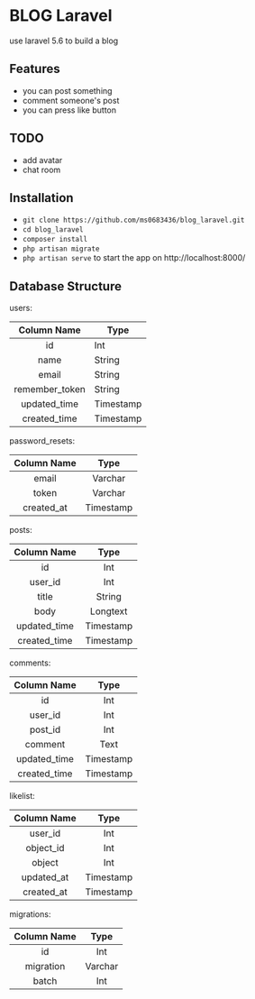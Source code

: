 # BLOG Laravel
use laravel 5.6 to build a blog

## Features
- you can post something
- comment someone's post
- you can press like button

## TODO
- add avatar
- chat room

## Installation
- `git clone https://github.com/ms0683436/blog_laravel.git`
- `cd blog_laravel`
- `composer install`
- `php artisan migrate`
- `php artisan serve` to start the app on http://localhost:8000/

## Database Structure

users:

|   Column Name  	|   Type      	|
|:--------------:	|-----------	|
|       id       	|    Int    	|
|      name      	|   String  	|
|      email     	|   String  	|
| remember_token 	|   String    	|
|   updated_time  	| Timestamp 	|
|   created_time  	| Timestamp 	|

password_resets:

| Column Name |    Type   |
|:-----------:|:---------:|
|    email    |  Varchar  |
|    token    |  Varchar  |
|  created_at | Timestamp |

posts:

| Column Name 	|    Type   	|
|:-----------:	|:---------:	|
|      id     	|    Int    	|
|   user_id   	|    Int    	|
|    title    	|   String  	|
|     body    	|  Longtext 	|
| updated_time 	| Timestamp 	|
| created_time 	| Timestamp 	|

comments:

| Column Name 	|    Type   	|
|:-----------:	|:---------:	|
|      id     	|    Int    	|
|   user_id   	|    Int    	|
|   post_id   	|    Int    	|
|   comment   	|    Text   	|
| updated_time 	| Timestamp 	|
| created_time 	| Timestamp 	|

likelist:

| Column Name |    Type   |
|:-----------:|:---------:|
|   user_id   |    Int    |
|  object_id  |    Int    |
|    object   |    Int    |
|  updated_at  | Timestamp |
|  created_at  | Timestamp |

migrations:

| Column Name |   Type  |
|:-----------:|:-------:|
|      id     |   Int   |
|  migration  | Varchar |
|    batch    |   Int   |